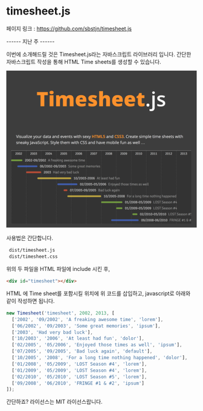 # timesheet.js

페이지 링크 : https://github.com/sbstjn/timesheet.js

------ 지난 주 ------

이번에 소개해드릴 것은 Timesheet.js라는 자바스크립트 라이브러리 입니다. 간단한 자바스크립트 작성을 통해 HTML Time sheets를 생성할 수 있습니다. 

![이미지](../img/005-04-01.png)

사용법은 간단합니다. 
```html
 dist/timesheet.js  
 dist/timesheet.css  
```
위의 두 파일을 HTML 파일에 include 시킨 후,
```html
<div id="timesheet"></div>
```

HTML 에 Time sheet를 포함시킬 위치에 위 코드를 삽입하고,
javascript로 아래와 같이 작성하면 됩니다. 

```javascript
new Timesheet('timesheet', 2002, 2013, [
  ['2002', '09/2002', 'A freaking awesome time', 'lorem'],
  ['06/2002', '09/2003', 'Some great memories', 'ipsum'],
  ['2003', 'Had very bad luck'],
  ['10/2003', '2006', 'At least had fun', 'dolor'],
  ['02/2005', '05/2006', 'Enjoyed those times as well', 'ipsum'],
  ['07/2005', '09/2005', 'Bad luck again', 'default'],
  ['10/2005', '2008', 'For a long time nothing happened', 'dolor'],
  ['01/2008', '05/2009', 'LOST Season #4', 'lorem'],
  ['01/2009', '05/2009', 'LOST Season #4', 'lorem'],
  ['02/2010', '05/2010', 'LOST Season #5', 'lorem'],
  ['09/2008', '06/2010', 'FRINGE #1 & #2', 'ipsum']
]);
```
간단하죠? 라이선스는 MIT 라이선스랍니다.  

